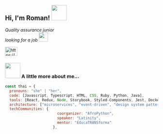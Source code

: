 <h2> Hi, I'm Roman! <img src="https://media.giphy.com/media/mGcNjsfWAjY5AEZNw6/giphy.gif" width="50"></h2>

<p><em>Quality assurance junior </br>looking for a job <img src="https://media.giphy.com/media/WUlplcMpOCEmTGBtBW/giphy.gif" width="30">
</em></p> <a href="https://linkedin.com/in/https://www.linkedin.com/in/roman-omelaenko-b5aba81ba/" target="blank"><img align="center" src="https://cdn.jsdelivr.net/npm/simple-icons@3.0.1/icons/linkedin.svg" alt="https://www.linkedin.com/in/roman-omelaenko-b5aba81ba/" height="30" width="40" /></a>





### <img src="https://media.giphy.com/media/VgCDAzcKvsR6OM0uWg/giphy.gif" width="50"> A little more about me...  

```javascript
const thai = {
  pronouns: "she" | "her",
  code: [Javascript, Typescript, HTML, CSS, Ruby, Python, Java],
  tools: [React, Redux, Node, Storybook, Styled-Components, Jest, Docker],
  architecture: ["microservices", "event-driven", "design system pattern"],
  techCommunities: {
                        coorganizer: "AfroPython",
                        speaker: "Latinity",
                        mentor: "EducaTRANSforma"
                      },
 
```

